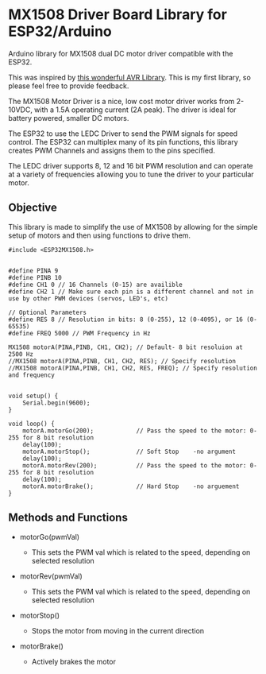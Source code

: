 
# MX1508 Driver Board Library for ESP32/Arduino

Arduino library for MX1508 dual DC motor driver compatible with the ESP32.

  

This was inspired by [this wonderful AVR Library](https://github.com/Saeterncj/MX1508). This is my first library, so please feel free to provide feedback.

The MX1508 Motor Driver is a nice, low cost motor driver  works from 2-10VDC, with a 1.5A operating current (2A peak).   The driver is ideal for battery powered, smaller DC motors.  

The ESP32 to use the LEDC Driver to send the PWM signals for speed control.  The ESP32 can multiplex many of its pin functions, this library creates PWM Channels and assigns them to the pins specified.  

The LEDC driver supports 8, 12 and 16 bit PWM resolution and can operate at a variety of frequencies allowing you to tune the driver to your particular motor.

  
  

## Objective

This library is made to simplify the use of MX1508 by allowing for the simple setup of motors and then using functions to drive them.    
```
#include <ESP32MX1508.h>
  

#define PINA 9
#define PINB 10
#define CH1 0 // 16 Channels (0-15) are availible
#define CH2 1 // Make sure each pin is a different channel and not in use by other PWM devices (servos, LED's, etc)

// Optional Parameters
#define RES 8 // Resolution in bits: 8 (0-255), 12 (0-4095), or 16 (0-65535)
#define FREQ 5000 // PWM Frequency in Hz

MX1508 motorA(PINA,PINB, CH1, CH2); // Default- 8 bit resoluion at 2500 Hz
//MX1508 motorA(PINA,PINB, CH1, CH2, RES); // Specify resolution
//MX1508 motorA(PINA,PINB, CH1, CH2, RES, FREQ); // Specify resolution and frequency
  

void setup() {
	Serial.begin(9600);
}

void loop() {
    motorA.motorGo(200);            // Pass the speed to the motor: 0-255 for 8 bit resolution
    delay(100);
    motorA.motorStop();             // Soft Stop    -no argument
    delay(100);
    motorA.motorRev(200);           // Pass the speed to the motor: 0-255 for 8 bit resolution
    delay(100);
    motorA.motorBrake();            // Hard Stop    -no arguement
}

```

  


## Methods and Functions

 + motorGo(pwmVal)

	 - This sets the PWM val which is related to the speed, depending on selected resolution

 + motorRev(pwmVal)

	 + This sets the PWM val which is related to the speed, depending on selected resolution

 + motorStop()

	 + Stops the motor from moving in the current direction 

 + motorBrake()

	 - Actively brakes the motor 
